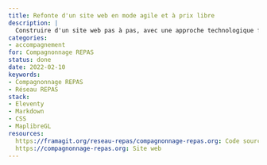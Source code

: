 ```yaml
---
title: Refonte d'un site web en mode agile et à prix libre
description: |
  Construire d'un site web pas à pas, avec une approche technologique frugale et autonomisante pour l'équipe d'animation.
categories:
- accompagnement
for: Compagnonnage REPAS
status: done
date: 2022-02-10
keywords:
- Compagnonnage REPAS
- Réseau REPAS
stack:
- Eleventy
- Markdown
- CSS
- MaplibreGL
resources:
  https://framagit.org/reseau-repas/compagnonnage-repas.org: Code source
  https://compagnonnage-repas.org: Site web
---
```


